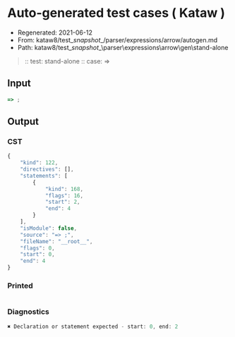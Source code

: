 # Auto-generated test cases ( Kataw )
- Regenerated: 2021-06-12
- From: kataw8/test\__snapshot__/parser/expressions/arrow/autogen.md
- Path: kataw8/test\__snapshot__\parser\expressions\arrow\gen\stand-alone
> :: test: stand-alone
> :: case: =>
## Input

`````js
=> ;
`````
## Output

### CST

```javascript
{
    "kind": 122,
    "directives": [],
    "statements": [
        {
            "kind": 168,
            "flags": 16,
            "start": 2,
            "end": 4
        }
    ],
    "isModule": false,
    "source": "=> ;",
    "fileName": "__root__",
    "flags": 0,
    "start": 0,
    "end": 4
}
```

### Printed

```javascript

```

### Diagnostics

```javascript
✖ Declaration or statement expected - start: 0, end: 2

```

